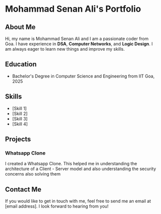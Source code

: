 # Mohammad Senan Ali's Portfolio

## About Me

Hi, my name is Mohammad Senan Ali and I am a passionate coder from Goa. I have experience in **DSA**, **Computer Networks**, and **Logic Design**. I am always eager to learn new things and improve my skills.

## Education

- Bachelor's Degree in Computer Science and Engineering from IIT Goa, 2025


## Skills

- [Skill 1]
- [Skill 2]
- [Skill 3]
- [Skill 4]

## Projects

### Whatsapp Clone

I created a Whatsapp Clone. This helped me in understanding the architecture of a Client - Server model and also understanding the security concerns also solving them



## Contact Me

If you would like to get in touch with me, feel free to send me an email at [email address]. I look forward to hearing from you!
